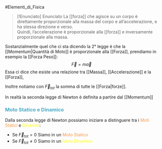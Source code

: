 #Elementi_di_Fisica 

>[!Enunciato]  Enunciato
>La [[forza]] che agisce su un corpo è direttamente proporzionale alla massa del corpo e all’accelerazione, e ha stessa direzione e verso.  
Quindi, l’accelerazione è proporzionale alla [[forza]] e inversamente proporzionale alla massa.

Sostanzialmente quel che ci sta dicendo la 2° legge è che la [[Momentum|Quantità di Moto]] è proporzionale alla [[Forza]], prendiamo in esempio la [[Forza Peso]]:
$$\vec{F}=m \vec{a}$$
Essa ci dice che esiste una relazione tra [[Massa]], [[Accelerazione]] e la [[Forza]],

Inoltre notiamo con $\vec{F}_{tot}$ la somma di tutte le [[Forza|forze]].

In realtà la seconda legge di Newton è definita a partire dal [[Momentum]]


### <font color="#4bacc6">Moto Statico e Dinamico</font>

Dalla seconda legge di Newton possiamo iniziare a distinguere tra i <font color="#f79646">Moti Statici</font> e <font color="#ffff00">Dinamici</font>:

- Se $\vec{F}_{tot}=0$ Siamo in un <font color="#f79646">Moto Statico</font>
- Se $\vec{F}_{tot}\neq 0$ Siamo in un <font color="#ffff00">Moto Dinamico</font>
